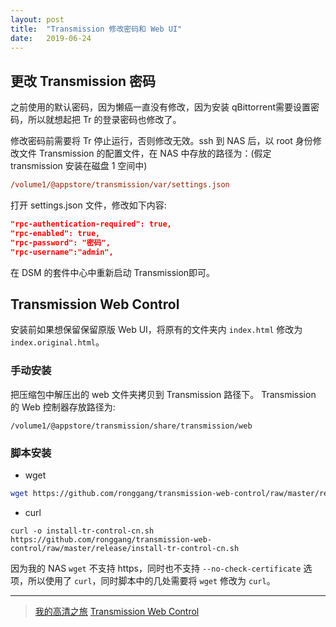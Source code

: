 ```yaml
---
layout: post
title:  "Transmission 修改密码和 Web UI"
date:   2019-06-24
---
```


## 更改 Transmission 密码

之前使用的默认密码，因为懒癌一直没有修改，因为安装 qBittorrent需要设置密码，所以就想起把 Tr 的登录密码也修改了。

修改密码前需要将 Tr 停止运行，否则修改无效。ssh 到 NAS 后，以 root 身份修改文件 Transmission 的配置文件，在 NAS 中存放的路径为：(假定 transmission 安装在磁盘 1 空间中)

```ini
/volume1/@appstore/transmission/var/settings.json
```

 打开 settings.json 文件，修改如下内容:

```json
"rpc-authentication-required": true,
"rpc-enabled": true, 
"rpc-password": "密码", 
"rpc-username":"admin",
```

在 DSM 的套件中心中重新启动 Transmission即可。

## Transmission Web Control

安装前如果想保留保留原版 Web UI，将原有的文件夹内 `index.html` 修改为 `index.original.html`。

### 手动安装
把压缩包中解压出的 web 文件夹拷贝到 Transmission 路径下。
Transmission 的 Web 控制器存放路径为:

```
/volume1/@appstore/transmission/share/transmission/web
```

### 脚本安装

* wget

```sh
wget https://github.com/ronggang/transmission-web-control/raw/master/release/install-tr-control-cn.sh --no-check-certificate
```

* curl

```
curl -o install-tr-control-cn.sh https://github.com/ronggang/transmission-web-control/raw/master/release/install-tr-control-cn.sh
```

因为我的 NAS `wget` 不支持 https，同时也不支持 `--no-check-certificate` 选项，所以使用了 `curl`，同时脚本中的几处需要将 `wget` 修改为 `curl`。

---

> [我的高清之旅](http://instantmove-hdtravel.lofter.com/post/1cc1d49b_3745d48)
> [Transmission Web Control](https://github.com/ronggang/transmission-web-control)
